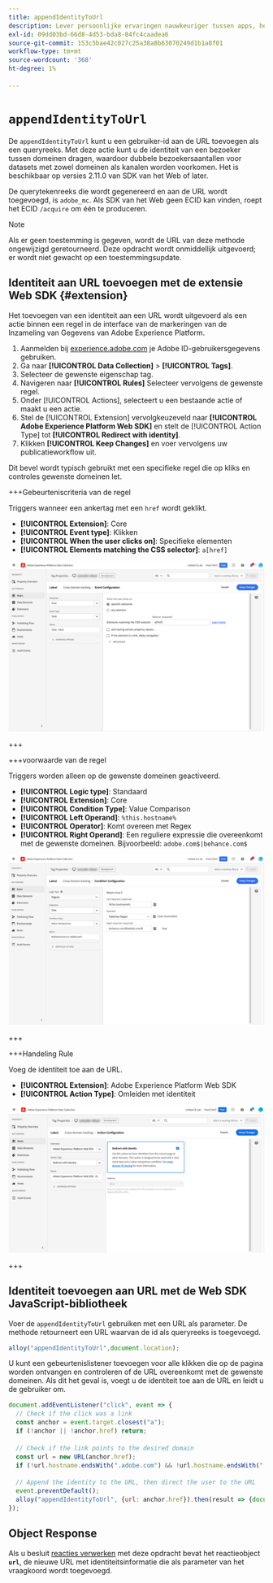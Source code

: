 ```yaml
---
title: appendIdentityToUrl
description: Lever persoonlijke ervaringen nauwkeuriger tussen apps, het Web, en over domeinen.
exl-id: 09dd03bd-66d8-4d53-bda8-84fc4caadea6
source-git-commit: 153c5bae42c027c25a38a8b63070249d1b1a8f01
workflow-type: tm+mt
source-wordcount: '368'
ht-degree: 1%

---
```


# `appendIdentityToUrl`

De `appendIdentityToUrl` kunt u een gebruiker-id aan de URL toevoegen als een queryreeks. Met deze actie kunt u de identiteit van een bezoeker tussen domeinen dragen, waardoor dubbele bezoekersaantallen voor datasets met zowel domeinen als kanalen worden voorkomen. Het is beschikbaar op versies 2.11.0 van SDK van het Web of later.

De querytekenreeks die wordt gegenereerd en aan de URL wordt toegevoegd, is `adobe_mc`. Als SDK van het Web geen ECID kan vinden, roept het ECID `/acquire` om één te produceren.

>[!NOTE]
>
>Als er geen toestemming is gegeven, wordt de URL van deze methode ongewijzigd geretourneerd. Deze opdracht wordt onmiddellijk uitgevoerd; er wordt niet gewacht op een toestemmingsupdate.

## Identiteit aan URL toevoegen met de extensie Web SDK {#extension}

Het toevoegen van een identiteit aan een URL wordt uitgevoerd als een actie binnen een regel in de interface van de markeringen van de Inzameling van Gegevens van Adobe Experience Platform.

1. Aanmelden bij [experience.adobe.com](https://experience.adobe.com) je Adobe ID-gebruikersgegevens gebruiken.
1. Ga naar **[!UICONTROL Data Collection]** > **[!UICONTROL Tags]**.
1. Selecteer de gewenste eigenschap tag.
1. Navigeren naar **[!UICONTROL Rules]** Selecteer vervolgens de gewenste regel.
1. Onder [!UICONTROL Actions], selecteert u een bestaande actie of maakt u een actie.
1. Stel de [!UICONTROL Extension] vervolgkeuzeveld naar **[!UICONTROL Adobe Experience Platform Web SDK]** en stelt de [!UICONTROL Action Type] tot **[!UICONTROL Redirect with identity]**.
1. Klikken **[!UICONTROL Keep Changes]** en voer vervolgens uw publicatieworkflow uit.

Dit bevel wordt typisch gebruikt met een specifieke regel die op kliks en controles gewenste domeinen let.

+++Gebeurteniscriteria van de regel

Triggers wanneer een ankertag met een `href` wordt geklikt.

* **[!UICONTROL Extension]**: Core
* **[!UICONTROL Event type]**: Klikken
* **[!UICONTROL When the user clicks on]**: Specifieke elementen
* **[!UICONTROL Elements matching the CSS selector]**: `a[href]`

![De gebeurtenis Rule](../assets/id-sharing-event-configuration.png)

+++

+++voorwaarde van de regel

Triggers worden alleen op de gewenste domeinen geactiveerd.

* **[!UICONTROL Logic type]**: Standaard
* **[!UICONTROL Extension]**: Core
* **[!UICONTROL Condition Type]**: Value Comparison
* **[!UICONTROL Left Operand]**: `%this.hostname%`
* **[!UICONTROL Operator]**: Komt overeen met Regex
* **[!UICONTROL Right Operand]**: Een reguliere expressie die overeenkomt met de gewenste domeinen. Bijvoorbeeld: `adobe.com$|behance.com$`

![Regelvoorwaarde](../assets/id-sharing-condition-configuration.png)

+++

+++Handeling Rule

Voeg de identiteit toe aan de URL.

* **[!UICONTROL Extension]**: Adobe Experience Platform Web SDK
* **[!UICONTROL Action Type]**: Omleiden met identiteit

![Handeling regel](../assets/id-sharing-action-configuration.png)

+++

## Identiteit toevoegen aan URL met de Web SDK JavaScript-bibliotheek

Voer de `appendIdentityToUrl` gebruiken met een URL als parameter. De methode retourneert een URL waarvan de id als queryreeks is toegevoegd.

```js
alloy("appendIdentityToUrl",document.location);
```

U kunt een gebeurtenislistener toevoegen voor alle klikken die op de pagina worden ontvangen en controleren of de URL overeenkomt met de gewenste domeinen. Als dit het geval is, voegt u de identiteit toe aan de URL en leidt u de gebruiker om.

```js
document.addEventListener("click", event => {
  // Check if the click was a link
  const anchor = event.target.closest("a");
  if (!anchor || !anchor.href) return;

  // Check if the link points to the desired domain
  const url = new URL(anchor.href);
  if (!url.hostname.endsWith(".adobe.com") && !url.hostname.endsWith(".behance.com")) return;

  // Append the identity to the URL, then direct the user to the URL
  event.preventDefault();
  alloy("appendIdentityToUrl", {url: anchor.href}).then(result => {document.location = result.url;});
});
```

## Object Response

Als u besluit [reacties verwerken](command-responses.md) met deze opdracht bevat het reactieobject **`url`**, de nieuwe URL met identiteitsinformatie die als parameter van het vraagkoord wordt toegevoegd.
